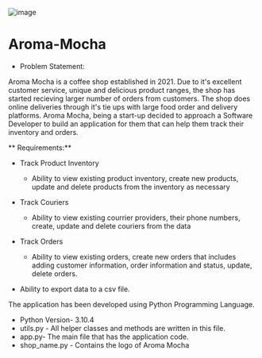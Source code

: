 
![image](https://user-images.githubusercontent.com/104994723/169697258-f5c16135-13f7-4895-adbf-0cba4dd945bc.png)








# Aroma-Mocha
- Problem Statement:  

Aroma Mocha is a coffee shop established in 2021. Due to it's excellent customer service, unique and delicious product ranges, the shop has started recieving larger number of orders from customers. The shop does online deliveries through it's tie ups with large food order and delivery platforms. Aroma Mocha, being a start-up decided to approach a Software Developer to build an application for them that can help them track their inventory and orders. 

** Requirements:**
- Track Product Inventory
   - Ability to view existing product inventory, create new products, update and delete products from the inventory as necessary   
- Track Couriers
  - Ability to view existing courrier providers, their phone numbers, create, update and delete couriers from the data
- Track Orders
  - Ability to view existing orders, create new orders that includes adding customer information, order information and status, update, delete orders. 

- Ability to export data to a csv file. 

The application has been developed using Python Programming Language. 

- Python Version- 3.10.4
- utils.py - All helper classes and methods are written in this file.  
- app.py- The main file that has  the application code.   
- shop_name.py - Contains the logo of Aroma Mocha  
